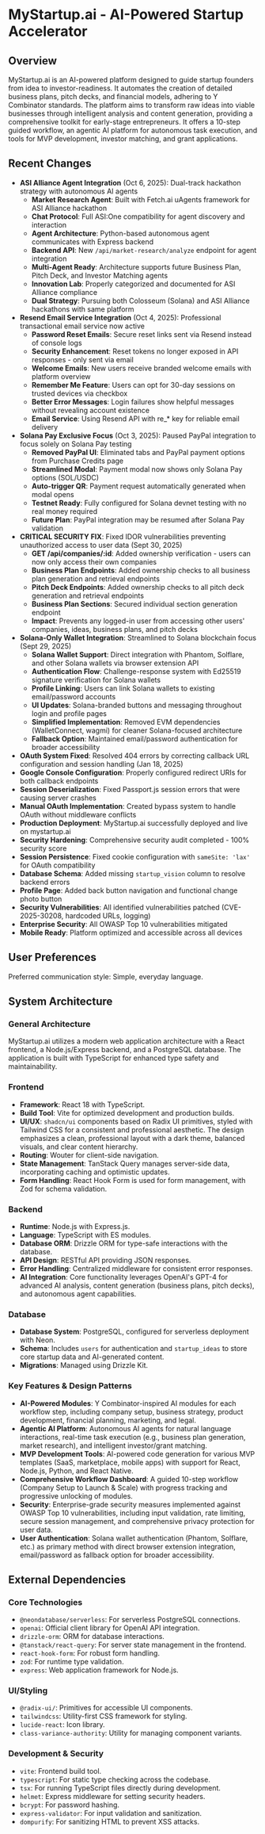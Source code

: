 # MyStartup.ai - AI-Powered Startup Accelerator

## Overview
MyStartup.ai is an AI-powered platform designed to guide startup founders from idea to investor-readiness. It automates the creation of detailed business plans, pitch decks, and financial models, adhering to Y Combinator standards. The platform aims to transform raw ideas into viable businesses through intelligent analysis and content generation, providing a comprehensive toolkit for early-stage entrepreneurs. It offers a 10-step guided workflow, an agentic AI platform for autonomous task execution, and tools for MVP development, investor matching, and grant applications.

## Recent Changes
- **ASI Alliance Agent Integration** (Oct 6, 2025): Dual-track hackathon strategy with autonomous AI agents
  - **Market Research Agent**: Built with Fetch.ai uAgents framework for ASI Alliance hackathon
  - **Chat Protocol**: Full ASI:One compatibility for agent discovery and interaction
  - **Agent Architecture**: Python-based autonomous agent communicates with Express backend
  - **Backend API**: New `/api/market-research/analyze` endpoint for agent integration
  - **Multi-Agent Ready**: Architecture supports future Business Plan, Pitch Deck, and Investor Matching agents
  - **Innovation Lab**: Properly categorized and documented for ASI Alliance compliance
  - **Dual Strategy**: Pursuing both Colosseum (Solana) and ASI Alliance hackathons with same platform
- **Resend Email Service Integration** (Oct 4, 2025): Professional transactional email service now active
  - **Password Reset Emails**: Secure reset links sent via Resend instead of console logs
  - **Security Enhancement**: Reset tokens no longer exposed in API responses - only sent via email
  - **Welcome Emails**: New users receive branded welcome emails with platform overview
  - **Remember Me Feature**: Users can opt for 30-day sessions on trusted devices via checkbox
  - **Better Error Messages**: Login failures show helpful messages without revealing account existence
  - **Email Service**: Using Resend API with re_* key for reliable email delivery
- **Solana Pay Exclusive Focus** (Oct 3, 2025): Paused PayPal integration to focus solely on Solana Pay testing
  - **Removed PayPal UI**: Eliminated tabs and PayPal payment options from Purchase Credits page
  - **Streamlined Modal**: Payment modal now shows only Solana Pay options (SOL/USDC)
  - **Auto-trigger QR**: Payment request automatically generated when modal opens
  - **Testnet Ready**: Fully configured for Solana devnet testing with no real money required
  - **Future Plan**: PayPal integration may be resumed after Solana Pay validation
- **CRITICAL SECURITY FIX**: Fixed IDOR vulnerabilities preventing unauthorized access to user data (Sept 30, 2025)
  - **GET /api/companies/:id**: Added ownership verification - users can now only access their own companies
  - **Business Plan Endpoints**: Added ownership checks to all business plan generation and retrieval endpoints
  - **Pitch Deck Endpoints**: Added ownership checks to all pitch deck generation and retrieval endpoints
  - **Business Plan Sections**: Secured individual section generation endpoint
  - **Impact**: Prevents any logged-in user from accessing other users' companies, ideas, business plans, and pitch decks
- **Solana-Only Wallet Integration**: Streamlined to Solana blockchain focus (Sept 29, 2025)
  - **Solana Wallet Support**: Direct integration with Phantom, Solflare, and other Solana wallets via browser extension API
  - **Authentication Flow**: Challenge-response system with Ed25519 signature verification for Solana wallets
  - **Profile Linking**: Users can link Solana wallets to existing email/password accounts
  - **UI Updates**: Solana-branded buttons and messaging throughout login and profile pages
  - **Simplified Implementation**: Removed EVM dependencies (WalletConnect, wagmi) for cleaner Solana-focused architecture
  - **Fallback Option**: Maintained email/password authentication for broader accessibility
- **OAuth System Fixed**: Resolved 404 errors by correcting callback URL configuration and session handling (Jan 18, 2025)
- **Google Console Configuration**: Properly configured redirect URIs for both callback endpoints
- **Session Deserialization**: Fixed Passport.js session errors that were causing server crashes
- **Manual OAuth Implementation**: Created bypass system to handle OAuth without middleware conflicts
- **Production Deployment**: MyStartup.ai successfully deployed and live on mystartup.ai
- **Security Hardening**: Comprehensive security audit completed - 100% security score
- **Session Persistence**: Fixed cookie configuration with `sameSite: 'lax'` for OAuth compatibility
- **Database Schema**: Added missing `startup_vision` column to resolve backend errors
- **Profile Page**: Added back button navigation and functional change photo button
- **Security Vulnerabilities**: All identified vulnerabilities patched (CVE-2025-30208, hardcoded URLs, logging)
- **Enterprise Security**: All OWASP Top 10 vulnerabilities mitigated
- **Mobile Ready**: Platform optimized and accessible across all devices

## User Preferences
Preferred communication style: Simple, everyday language.

## System Architecture

### General Architecture
MyStartup.ai utilizes a modern web application architecture with a React frontend, a Node.js/Express backend, and a PostgreSQL database. The application is built with TypeScript for enhanced type safety and maintainability.

### Frontend
- **Framework**: React 18 with TypeScript.
- **Build Tool**: Vite for optimized development and production builds.
- **UI/UX**: `shadcn/ui` components based on Radix UI primitives, styled with Tailwind CSS for a consistent and professional aesthetic. The design emphasizes a clean, professional layout with a dark theme, balanced visuals, and clear content hierarchy.
- **Routing**: Wouter for client-side navigation.
- **State Management**: TanStack Query manages server-side data, incorporating caching and optimistic updates.
- **Form Handling**: React Hook Form is used for form management, with Zod for schema validation.

### Backend
- **Runtime**: Node.js with Express.js.
- **Language**: TypeScript with ES modules.
- **Database ORM**: Drizzle ORM for type-safe interactions with the database.
- **API Design**: RESTful API providing JSON responses.
- **Error Handling**: Centralized middleware for consistent error responses.
- **AI Integration**: Core functionality leverages OpenAI's GPT-4 for advanced AI analysis, content generation (business plans, pitch decks), and autonomous agent capabilities.

### Database
- **Database System**: PostgreSQL, configured for serverless deployment with Neon.
- **Schema**: Includes `users` for authentication and `startup_ideas` to store core startup data and AI-generated content.
- **Migrations**: Managed using Drizzle Kit.

### Key Features & Design Patterns
- **AI-Powered Modules**: Y Combinator-inspired AI modules for each workflow step, including company setup, business strategy, product development, financial planning, marketing, and legal.
- **Agentic AI Platform**: Autonomous AI agents for natural language interactions, real-time task execution (e.g., business plan generation, market research), and intelligent investor/grant matching.
- **MVP Development Tools**: AI-powered code generation for various MVP templates (SaaS, marketplace, mobile apps) with support for React, Node.js, Python, and React Native.
- **Comprehensive Workflow Dashboard**: A guided 10-step workflow (Company Setup to Launch & Scale) with progress tracking and progressive unlocking of modules.
- **Security**: Enterprise-grade security measures implemented against OWASP Top 10 vulnerabilities, including input validation, rate limiting, secure session management, and comprehensive privacy protection for user data.
- **User Authentication**: Solana wallet authentication (Phantom, Solflare, etc.) as primary method with direct browser extension integration, email/password as fallback option for broader accessibility.

## External Dependencies

### Core Technologies
- `@neondatabase/serverless`: For serverless PostgreSQL connections.
- `openai`: Official client library for OpenAI API integration.
- `drizzle-orm`: ORM for database interactions.
- `@tanstack/react-query`: For server state management in the frontend.
- `react-hook-form`: For robust form handling.
- `zod`: For runtime type validation.
- `express`: Web application framework for Node.js.

### UI/Styling
- `@radix-ui/`: Primitives for accessible UI components.
- `tailwindcss`: Utility-first CSS framework for styling.
- `lucide-react`: Icon library.
- `class-variance-authority`: Utility for managing component variants.

### Development & Security
- `vite`: Frontend build tool.
- `typescript`: For static type checking across the codebase.
- `tsx`: For running TypeScript files directly during development.
- `helmet`: Express middleware for setting security headers.
- `bcrypt`: For password hashing.
- `express-validator`: For input validation and sanitization.
- `dompurify`: For sanitizing HTML to prevent XSS attacks.